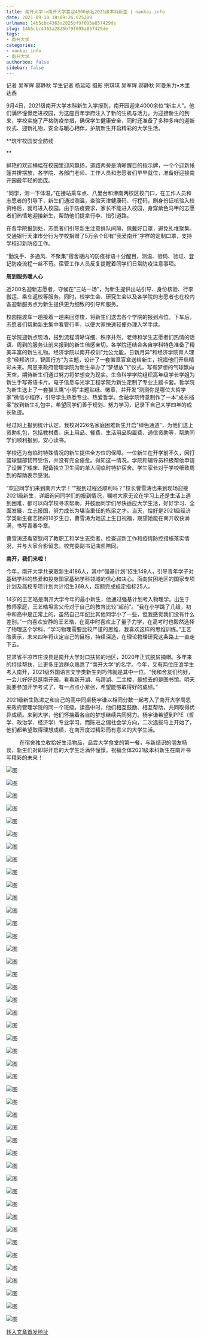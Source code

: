 ```yaml
---
title: 南开大学->南开大学喜迎4000余名2021级本科新生 | nankai.info
date: 2021-09-10 18:09:26.025309
urlname: 14b5cbc4363a2825bf9f095a857429de
slug: 14b5cbc4363a2825bf9f095a857429de
tags: 
- 南开大学
categories:
- nankai.info
- 南开大学
authorbox: false
sidebar: false
---
```

记者 吴军辉 郝静秋 学生记者 杨延昭 摄影 宗琪琪 吴军辉 郝静秋 阿曼朱力•木里达西

9月4日，2021级南开大学本科新生入学报到，南开园迎来4000余位“新主人”。他们满怀憧憬走进校园，为这座百年学府注入了新的生机与活力。为迎接新生的到来，学校实施了严格防疫举措，确保学生健康安全，同时还准备了多种多样的迎新仪式、迎新礼物，安全与暖心相伴，护航新生开启精彩的大学生活。

**筑牢校园安全防线
<!--more-->
**

鲜艳的欢迎横幅在校园里迎风飘扬，道路两旁是清晰醒目的指示牌，一个个迎新帐篷并排摆放，各学院、各部门老师、工作人员和志愿者们早早就位，准备好迎接南开园最年轻的面庞。

“同学，测一下体温。”在接站乘车点、八里台和津南两校区校门口，在工作人员和志愿者的引导下，新生们通过测温，查验天津健康码、行程码，刷身份证核验入校资格后，就可进入校园。由于防疫要求，家长不能进入校园，身穿紫色马甲的志愿者们热情地迎接新生，帮助他们提拿行李、指引道路。

在各学院报到处，志愿者们引导新生注意排队间隔，佩戴好口罩，避免扎堆聚集。交通银行天津市分行为学校捐赠了5万余个印有“我爱南开”字样的定制口罩，支持学校迎新防疫工作。

“勤洗手、多通风、不聚集”宿舍楼内的防疫标语十分醒目，测温、验码、验证、登记防疫流程一丝不苟。宿管工作人员反复提醒着同学们日常防疫注意事项。

**周到服务暖人心**

近200名迎新志愿者，守候在“三站一场”，为新生提供出站引导、身份核验、行李搬运、乘车返校等服务。同时，校学生会、研究生会以及各学院的志愿者也在校内各迎新服务点为新生提供更为细致的引导和服务。

校园摆渡车一趟接着一趟来回穿梭，将新生们送去各个学院的报到点位。下车后，志愿者们帮助新生集中看管行李，以便大家快速轻便办理入学手续。

在学院迎新点现场，报到流程清晰详细、秩序井然，老师和学生志愿者们热情的话语、周到的服务让前来报到的新生倍感亲切。各学院还结合各自学科特色准备了精美丰富的新生礼物。经济学院以南开校训“允公允能，日新月异”和经济学院育人理念“经邦济世，智圆行方”为主题，设计了一套徽章盲盒送给新生，祝福他们开启精彩未来。周恩来政府管理学院为新生举办了“梦想放飞”仪式，写有梦想的气球飘向天空，期待新生们通过努力将梦想变为现实。生命科学学院组织高年级学长学姐为新生手写寄语卡片。电子信息与光学工程学院为新生定制了专业主题卡套。哲学院为新生送上了一套猫头鹰“小鸮”主题贴纸、徽章，并开发“测测你是哪位大哲学家”微信小程序，引导学生熟悉专业、热爱哲学。金融学院特意制作了一本“成长档案”放到新生礼包中，希望同学们善于规划、努力学习，记录下自己大学四年的成长轨迹。

经过网上报到统计认定，我校对226名家庭困难新生开启“绿色通道”，为他们送上资助礼包，包括教材费、床上用品、餐费、生活用品购置费、通信资助等，帮助同学们顺利报到，安心读书。

学校还为有临时特殊情况的新生提供全方位的保障。一位新生在开学前不久，因打篮球腿部韧带受伤，并没有完全痊愈。得知这一情况，学院和辅导员积极帮他申请了设置了矮床、配备独立卫生间的单人间临时特护宿舍。学生家长对于学校细致周到的帮助表示感谢。

“欢迎同学们来到南开大学！”“报到过程还顺利吗？”校长曹雪涛也来到现场迎接2021级新生，详细询问同学们的报到情况，嘱咐大家无论在学习上还是生活上遇到困难，都可以向学校寻求帮助，并鼓励同学们尽快适应大学生活，好好学习、全面发展，立志报国，努力成长为堪当重任的栋梁之才。当天，恰好是2021级经济学类新生崔艺扬的18岁生日，曹雪涛为她送上生日祝福，期望她能在南开收获满满，书写青春华章。

曹雪涛还看望慰问了教职工和学生志愿者，检查迎新工作和疫情防控措施落实情况，并与大家合影留念。校党委副书记曲凯陪同。

**南开，我们来啦！**

今年，南开大学共录取新生4186人，其中“强基计划”招生149人，引导青年学子对基础学科的热爱和投身国家基础学科领域的信心和决心。面向贫困地区的国家专项计划及高校专项计划共计招生369人，超额完成规定指标25人。

14岁的王艺皓是南开大学今年的最小新生，他通过强基计划考入物理学。出生于教师家庭，王艺皓坦言父母对于自己的教育比较“超前”。“我在小学跳了几级，初中和高中是正常上的，虽然自己年纪比其他同学小了一些，但我感觉我们没有什么差别。”一向喜欢安静的王艺皓，在高中时喜欢上了量子力学，在高考时也毅然选择了物理这个学科，“学习物理需要比较严谨的思维，我喜欢这样的思维训练。”王艺皓表示，未来四年将认定自己的目标，持续深造，在理论物理研究这条路上一直走下去。

甘肃省平凉市庄浪县是南开大学对口扶贫的地区，2020年正式脱贫摘帽。多年来的持续帮扶，让更多庄浪群众熟悉了“南开大学”的名字。今年，又有两位庄浪学生考入南开，2021级外国语言文学类新生刘巧伟就是其中一位。“我和舍友们约好，一会儿好好逛逛南开园，看看新开湖、马蹄湖、二主楼，最想去的是图书馆。明天就要参加开学考试了，有一点点小紧张，希望能够取得好的成绩。”

2021级新生陈进之和自己的高中同桌杨宇谦以相同分数一起考入了南开大学周恩来政府管理学院的同一个班级。读高中时，他们相互鼓励、相互帮助，共同取得优异成绩。来到大学，他们怀揣着各自的梦想继续共同努力。杨宇谦希望到PPE（哲学、政治学、经济学）专业学习，而陈进之偏社会学方向，二次选拔马上开始了，他们都希望取得理想成绩，在南开度过精彩而有意义的大学生活。

         在宿舍独立收拾好生活物品，品尝大学食堂的第一餐，与新结识的朋友畅谈，新生们对即将开启的大学生活满怀憧憬。祝福全体2021级本科新生在南开书写精彩的未来！

![图](http://news.nankai.edu.cn/pic/003/000/412/00300041213_b6de08a8.jpg)

![图](http://news.nankai.edu.cn/pic/003/000/412/00300041212_c5b920cc.jpg)

![图](http://news.nankai.edu.cn/pic/003/000/412/00300041211_ffb3151b.jpg)

![图](http://news.nankai.edu.cn/pic/003/000/412/00300041210_588f31a3.jpg)

![图](http://news.nankai.edu.cn/pic/003/000/412/00300041209_f0398d74.jpg)

![图](http://news.nankai.edu.cn/pic/003/000/412/00300041208_4db87032.jpg)

![图](http://news.nankai.edu.cn/pic/003/000/412/00300041207_1801bd71.jpg)

![图](http://news.nankai.edu.cn/pic/003/000/412/00300041205_75e4c911.jpg)

![图](http://news.nankai.edu.cn/pic/003/000/412/00300041204_d9f70e47.jpg)

![图](http://news.nankai.edu.cn/pic/003/000/412/00300041203_a8e7d81f.jpg)

![图](http://news.nankai.edu.cn/pic/003/000/412/00300041202_b674b9cc.jpg)

![图](http://news.nankai.edu.cn/pic/003/000/412/00300041200_180e56bd.jpg)

![图](http://news.nankai.edu.cn/pic/003/000/411/00300041188_85cb5e28.jpg)

![图](http://news.nankai.edu.cn/pic/003/000/411/00300041187_c706c6cd.jpg)

![图](http://news.nankai.edu.cn/pic/003/000/411/00300041199_2624aa1f.jpg)

![图](http://news.nankai.edu.cn/pic/003/000/411/00300041197_30842353.png)

![图](http://news.nankai.edu.cn/pic/003/000/411/00300041186_11fef1d9.jpg)

![图](http://news.nankai.edu.cn/pic/003/000/411/00300041185_8e0f2ed5.jpg)

![图](http://news.nankai.edu.cn/pic/003/000/411/00300041189_4ddd91a6.jpg)

![图](http://news.nankai.edu.cn/pic/003/000/411/00300041184_5a16012b.jpg)

![图](http://news.nankai.edu.cn/pic/003/000/411/00300041183_16866d1b.jpg)

![图](http://news.nankai.edu.cn/pic/003/000/411/00300041182_6a975db4.jpg)

![图](http://news.nankai.edu.cn/pic/003/000/411/00300041181_da2b7bdd.jpg)

![图](http://news.nankai.edu.cn/pic/003/000/411/00300041195_f2380d8c.jpg)

![图](http://news.nankai.edu.cn/pic/003/000/411/00300041194_822c3a04.jpg)

![图](http://news.nankai.edu.cn/pic/003/000/411/00300041193_b16e4c01.jpg)

![图](http://news.nankai.edu.cn/pic/003/000/411/00300041180_1ec14296.jpg)

![图](http://news.nankai.edu.cn/pic/003/000/411/00300041179_131449b2.jpg)

![图](http://news.nankai.edu.cn/pic/003/000/411/00300041178_1016df8e.jpg)

![图](http://news.nankai.edu.cn/pic/003/000/411/00300041177_170ab178.jpg)

![图](http://news.nankai.edu.cn/pic/003/000/411/00300041176_44406d8a.jpg)

![图](http://news.nankai.edu.cn/pic/003/000/411/00300041175_9ea6d47a.jpg)

![图](http://news.nankai.edu.cn/pic/003/000/411/00300041174_138e5edd.jpg)

![图](http://news.nankai.edu.cn/pic/003/000/411/00300041173_829325f3.jpg)

![图](http://news.nankai.edu.cn/pic/003/000/411/00300041172_4d1b5832.jpg)

![图](http://news.nankai.edu.cn/pic/003/000/411/00300041171_66f0e46c.jpg)

![图](http://news.nankai.edu.cn/pic/003/000/411/00300041170_4f75b123.jpg)

![图](http://news.nankai.edu.cn/pic/003/000/411/00300041169_dff9572c.jpg)

![图](http://news.nankai.edu.cn/pic/003/000/411/00300041168_af4a0389.jpg)

![图](http://news.nankai.edu.cn/pic/003/000/412/00300041215_2c088cda.jpg)

![图](http://news.nankai.edu.cn/pic/003/000/412/00300041214_ec120a2e.jpg)

![图](http://news.nankai.edu.cn/pic/003/000/411/00300041167_584346a0.jpg)

![图](http://news.nankai.edu.cn/pic/003/000/411/00300041166_797125df.jpg)

![图](http://news.nankai.edu.cn/pic/003/000/411/00300041165_055903d6.jpg)

[转入文章首发地址](http://news.nankai.edu.cn/ywsd/system/2021/09/05/030047771.shtml)